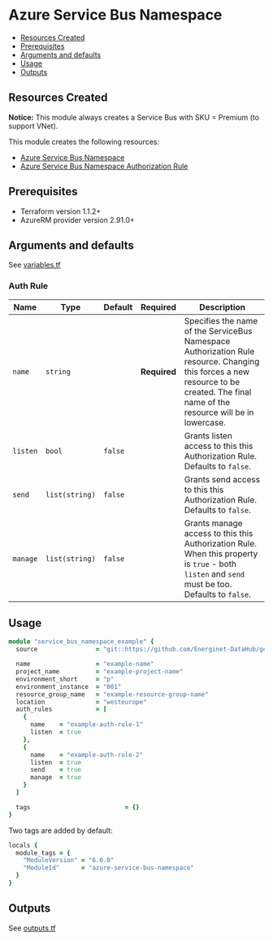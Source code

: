 # Azure Service Bus Namespace

- [Resources Created](#resources-created)
- [Prerequisites](#prerequisites)
- [Arguments and defaults](#arguments-and-defaults)
- [Usage](#usage)
- [Outputs](#outputs)

## Resources Created

**Notice:** This module always creates a Service Bus with SKU = Premium (to support VNet).

This module creates the following resources:

- [Azure Service Bus Namespace](https://registry.terraform.io/providers/hashicorp/azurerm/latest/docs/resources/servicebus_namespace)
- [Azure Service Bus Namespace Authorization Rule](https://registry.terraform.io/providers/hashicorp/azurerm/latest/docs/resources/servicebus_namespace_authorization_rule)

## Prerequisites

- Terraform version 1.1.2+
- AzureRM provider version 2.91.0+

## Arguments and defaults

See [variables.tf](./variables.tf)

### Auth Rule

| Name | Type | Default | Required | Description |
|-|-|-|-|-|
| `name` | `string` | | **Required** | Specifies the name of the ServiceBus Namespace Authorization Rule resource. Changing this forces a new resource to be created. The final name of the resource will be in lowercase. |
| `listen` | `bool` | `false` | | Grants listen access to this this Authorization Rule. Defaults to `false`. |
| `send` | `list(string)` | `false` | | Grants send access to this this Authorization Rule. Defaults to `false`. |
| `manage` | `list(string)` | `false` | | Grants manage access to this this Authorization Rule. When this property is `true` - both `listen` and `send` must be too. Defaults to `false`. |

## Usage

```ruby
module "service_bus_namespace_example" {
  source                = "git::https://github.com/Energinet-DataHub/geh-terraform-modules.git//azure/service_bus-namespace?ref=6.0.0"

  name                  = "example-name"
  project_name          = "example-project-name"
  environment_short     = "p"
  environment_instance  = "001"
  resource_group_name   = "example-resource-group-name"
  location              = "westeurope"
  auth_rules            = [
    {
      name    = "example-auth-rule-1"
      listen  = true
    },
    {
      name    = "example-auth-rule-2"
      listen  = true
      send    = true
      manage  = true
    }
  ]

  tags                          = {}
}
```

Two tags are added by default:

```ruby
locals {
  module_tags = {
    "ModuleVersion" = "6.0.0"
    "ModuleId"      = "azure-service-bus-namespace"
  }
}
```

## Outputs

See [outputs.tf](./outputs.tf)
